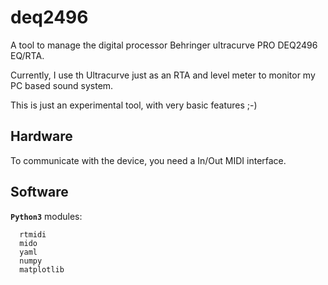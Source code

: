 # deq2496

A tool to manage the digital processor Behringer ultracurve PRO DEQ2496 EQ/RTA.

Currently, I use th Ultracurve just as an RTA and level meter to monitor my PC based sound system.

This is just an experimental tool, with very basic features ;-)

## Hardware

To communicate with the device, you need a In/Out MIDI interface.

## Software

**`Python3`** modules:

      rtmidi
      mido
      yaml
      numpy
      matplotlib

